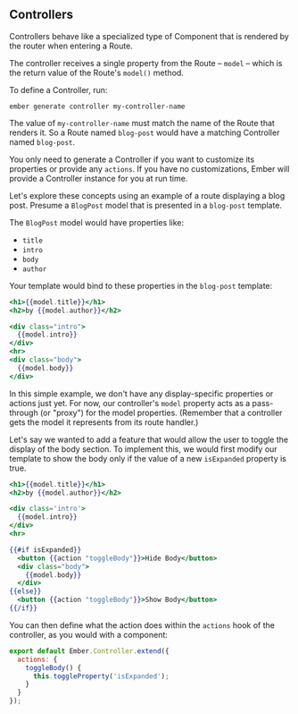 ## Controllers

Controllers behave like a specialized type of Component that is rendered by
the router when entering a Route.

The controller receives a single property from the Route – `model` – which is
the return value of the Route's `model()` method.

To define a Controller, run:

```shell
ember generate controller my-controller-name
```

The value of `my-controller-name` must match the name of the Route that renders
it. So a Route named `blog-post` would have a matching Controller named
`blog-post`.

You only need to generate a Controller if you want to customize its
properties or provide any `actions`. If you have no customizations, Ember will
provide a Controller instance for you at run time.

Let's explore these concepts using an example of a route displaying a blog
post. Presume a `BlogPost` model that is presented in a `blog-post` template.

The `BlogPost` model would have properties like:

* `title`
* `intro`
* `body`
* `author`

Your template would bind to these properties in the `blog-post`
template:

```handlebars {data-filename=app/templates/blog-post.hbs}
<h1>{{model.title}}</h1>
<h2>by {{model.author}}</h2>

<div class="intro">
  {{model.intro}}
</div>
<hr>
<div class="body">
  {{model.body}}
</div>
```

In this simple example, we don't have any display-specific properties
or actions just yet. For now, our controller's `model` property acts as a
pass-through (or "proxy") for the model properties. (Remember that
a controller gets the model it represents from its route handler.)

Let's say we wanted to add a feature that would allow the user to
toggle the display of the body section. To implement this, we would
first modify our template to show the body only if the value of a
new `isExpanded` property is true.

```handlebars {data-filename=app/templates/blog-post.hbs}
<h1>{{model.title}}</h1>
<h2>by {{model.author}}</h2>

<div class='intro'>
  {{model.intro}}
</div>
<hr>

{{#if isExpanded}}
  <button {{action "toggleBody"}}>Hide Body</button>
  <div class="body">
    {{model.body}}
  </div>
{{else}}
  <button {{action "toggleBody"}}>Show Body</button>
{{/if}}
```

You can then define what the action does within the `actions` hook
of the controller, as you would with a component:

```javascript {data-filename=app/controllers/blog-post.js}
export default Ember.Controller.extend({
  actions: {
    toggleBody() {
      this.toggleProperty('isExpanded');
    }
  }
});
```
